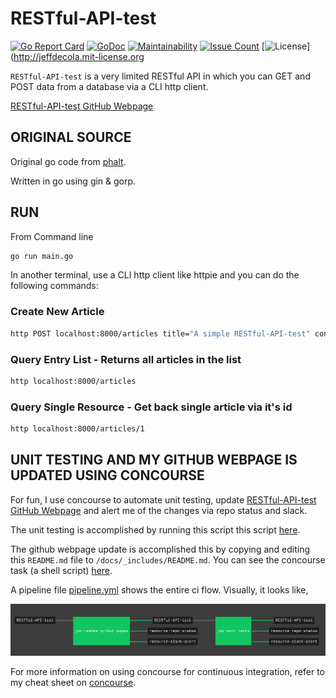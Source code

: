 # RESTful-API-test

[![Go Report Card](https://goreportcard.com/badge/github.com/JeffDeCola/RESTful-API-test)](https://goreportcard.com/report/github.com/JeffDeCola/RESTful-API-test)
[![GoDoc](https://godoc.org/github.com/JeffDeCola/RESTful-API-test?status.svg)](https://godoc.org/github.com/JeffDeCola/RESTful-API-test)
[![Maintainability](https://api.codeclimate.com/v1/badges/57a79ec6bf13f735c4bf/maintainability)](https://codeclimate.com/github/JeffDeCola/RESTful-API-test/maintainability)
[![Issue Count](https://codeclimate.com/github/JeffDeCola/RESTful-API-test/badges/issue_count.svg)](https://codeclimate.com/github/JeffDeCola/RESTful-API-test/issues)
[![License](http://img.shields.io/:license-mit-blue.svg)](http://jeffdecola.mit-license.org

`RESTful-API-test` is a very limited RESTful API in which you can GET
and POST data from a database via a CLI http client.

[RESTful-API-test GitHub Webpage](https://jeffdecola.github.io/RESTful-API-test/)

## ORIGINAL SOURCE

Original go code from [phalt](https://github.com/phalt).

Written in go using gin &amp; gorp.

## RUN

From Command line

```bash
go run main.go
```

In another terminal, use a CLI http client like httpie and you can do the
following commands:

### Create New Article

```bash
http POST localhost:8000/articles title="A simple RESTful-API-test" content="Hello-World"
```

### Query Entry List - Returns all articles in the list

```bash
http localhost:8000/articles
```

### Query Single Resource - Get back single article via it's id

```bash
http localhost:8000/articles/1
```

## UNIT TESTING AND MY GITHUB WEBPAGE IS UPDATED USING CONCOURSE

For fun, I use concourse to automate unit testing, update
[RESTful-API-test GitHub Webpage](https://jeffdecola.github.io/RESTful-API-test/)
and alert me of the changes via repo status and slack.

The unit testing is accomplished by running this script this script
[here](https://github.com/JeffDeCola/RESTful-API-test/tree/master/ci/scripts/unit-tests.sh).

The github webpage update is accomplished this by copying and editing
this `README.md` file to `/docs/_includes/README.md`.
You can see the concourse task (a shell script)
[here](https://github.com/JeffDeCola/RESTful-API-test/tree/master/ci/scripts/readme-github-pages.sh).

A pipeline file [pipeline.yml](https://github.com/JeffDeCola/RESTful-API-test/tree/master/ci/pipeline.yml)
shows the entire ci flow. Visually, it looks like,

![IMAGE - RESTful-API-test concourse ci pipeline - IMAGE](docs/pics/RESTful-API-test-pipeline.jpg)

For more information on using concourse for continuous integration,
refer to my cheat sheet on [concourse](https://github.com/JeffDeCola/my-cheat-sheets/tree/master/operations-tools/continuous-integration-continuous-deployment/concourse-cheat-sheet).
